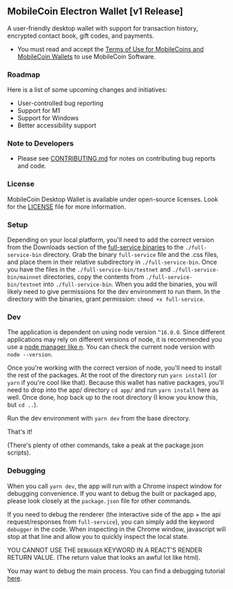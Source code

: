 ## MobileCoin Electron Wallet [v1 Release]

A user-friendly desktop wallet with support for transaction history, encrypted contact book, gift codes, and payments.

- You must read and accept the [Terms of Use for MobileCoins and MobileCoin Wallets](./TERMS-OF-USE.md) to use MobileCoin Software.

### Roadmap

Here is a list of some upcoming changes and initiatives:

- User-controlled bug reporting
- Support for M1
- Support for Windows
- Better accessibility support

### Note to Developers

- Please see [CONTRIBUTING.md](./CONTRIBUTING.md) for notes on contributing bug reports and code.

### License

MobileCoin Desktop Wallet is available under open-source licenses. Look for the [LICENSE](./LICENSE) file for more information.

### Setup

Depending on your local platform, you'll need to add the correct version from the Downloads section of the [full-service binaries](https://github.com/mobilecoinofficial/full-service/releases) to the `./full-service-bin` directory. Grab the binary `full-service` file and the .css files, and place them in their relative subdirectory in `./full-service-bin`. Once you have the files in the `./full-service-bin/testnet` and `./full-service-bin/mainnet` directories, copy the contents from `./full-service-bin/testnet` into `./full-service-bin`. When you add the binaries, you will likely need to give permissions for the dev environment to run them. In the directory with the binaries, grant permission: `chmod +x full-service`.

### Dev

The application is dependent on using node version `^16.0.0`. Since different applications may rely on different versions of node, it is recommended you use a [node manager like n](https://github.com/tj/n). You can check the current node version with `node --version`.

Once you're working with the correct version of node, you'll need to install the rest of the packages. At the root of the directory run `yarn install` (or `yarn` if you're cool like that). Because this wallet has native packages, you'll need to drop into the app/ directory `cd app/` and run `yarn install` here as well. Once done, hop back up to the root directory (I know you know this, but `cd ..`).

Run the dev environment with `yarn dev` from the base directory.

That's it!

(There's plenty of other commands, take a peak at the package.json scripts).

### Debugging

When you call `yarn dev`, the app will run with a Chrome inspect window for debugging convenience. If you want to debug the built or packaged app, please look closely at the `package.json` file for other commands.

If you need to debug the renderer (the interactive side of the app + the api request/responses from `full-service`), you can simply add the keyword `debugger` in the code. When inspecting in the Chrome window, javascript will stop at that line and allow you to quickly inspect the local state.

YOU CANNOT USE THE `DEBUGGER` KEYWORD IN A REACT'S RENDER RETURN VALUE. (The return value that looks an awful lot like html).

You may want to debug the main process. You can find a debugging tutorial [here](https://www.electronjs.org/docs/tutorial/debugging-main-process).
